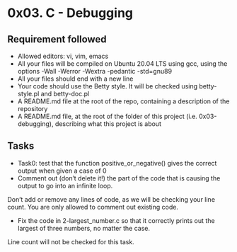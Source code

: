 # 0x03. C - Debugging
## Requirement followed
- Allowed editors: vi, vim, emacs
- All your files will be compiled on Ubuntu 20.04 LTS using gcc, using the options -Wall -Werror -Wextra -pedantic -std=gnu89
- All your files should end with a new line
- Your code should use the Betty style. It will be checked using betty-style.pl and betty-doc.pl
- A README.md file at the root of the repo, containing a description of the repository
- A README.md file, at the root of the folder of this project (i.e. 0x03-debugging), describing what this project is about

## Tasks
- Task0: test that the function positive_or_negative() gives the correct output when given a case of 0
- Comment out (don’t delete it!) the part of the code that is causing the output to go into an infinite loop.

Don’t add or remove any lines of code, as we will be checking your line count. You are only allowed to comment out existing code.
- Fix the code in 2-largest_number.c so that it correctly prints out the largest of three numbers, no matter the case.

Line count will not be checked for this task.
